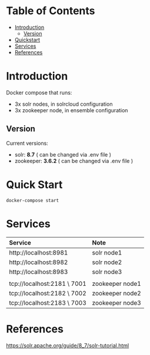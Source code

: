 # Table of Contents
- [Introduction](#introduction)
    - [Version](#version)
- [Quickstart](#quick-start)
- [Services](#services)
- [References](#references)

# Introduction

Docker compose that runs:
- 3x solr nodes, in solrcloud configuration
- 3x zookeeper node, in ensemble configuration

## Version

Current versions:
- solr: **8.7** ( can be changed via .env file )
- zookeeper: **3.6.2**  ( can be changed via .env file )

# Quick Start

```
docker-compose start
```

# Services
| Service   | Note |
| :---      | :--- |
| http://localhost:8981 | solr node1 |
| http://localhost:8982 | solr node2 |
| http://localhost:8983 | solr node3 |
| | |
| tcp://localhost:2181 \ 7001 | zookeeper node1 |
| tcp://localhost:2182 \ 7002 | zookeeper node2 |
| tcp://localhost:2183 \ 7003 | zookeeper node3 |

# References
https://solr.apache.org/guide/8_7/solr-tutorial.html
